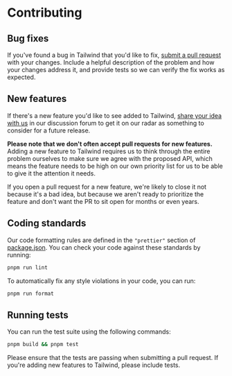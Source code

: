 # Contributing

## Bug fixes

If you've found a bug in Tailwind that you'd like to fix, [submit a pull request](https://github.com/tailwindlabs/tailwindcss/pulls) with your changes. Include a helpful description of the problem and how your changes address it, and provide tests so we can verify the fix works as expected.

## New features

If there's a new feature you'd like to see added to Tailwind, [share your idea with us](https://github.com/tailwindlabs/tailwindcss/discussions/new?category=ideas) in our discussion forum to get it on our radar as something to consider for a future release.

**Please note that we don't often accept pull requests for new features.** Adding a new feature to Tailwind requires us to think through the entire problem ourselves to make sure we agree with the proposed API, which means the feature needs to be high on our own priority list for us to be able to give it the attention it needs.

If you open a pull request for a new feature, we're likely to close it not because it's a bad idea, but because we aren't ready to prioritize the feature and don't want the PR to sit open for months or even years.

## Coding standards

Our code formatting rules are defined in the `"prettier"` section of [package.json](https://github.com/tailwindcss/tailwindcss/blob/next/package.json). You can check your code against these standards by running:

```sh
pnpm run lint
```

To automatically fix any style violations in your code, you can run:

```sh
pnpm run format
```

## Running tests

You can run the test suite using the following commands:

```sh
pnpm build && pnpm test
```

Please ensure that the tests are passing when submitting a pull request. If you're adding new features to Tailwind, please include tests.
